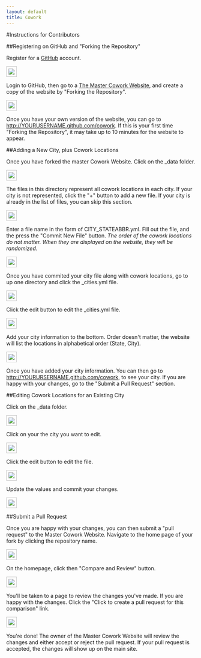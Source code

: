 ```yaml
---
layout: default
title: Cowork
---
```


<style>
   img { border: solid 1px silver; padding: 5px; }
</style>

#Instructions for Contributors

##Registering on GitHub and "Forking the Repository"

Register for a [GitHub](http://github.com) account.

<img src="registergithub.png" />

Login to GitHub, then go to a [The Master Cowork Website](http://github.com/coworkingdotcom/cowork), and create a copy of the website by "Forking the Repository".

<img src="forkrepo.png" />

Once you have your own version of the website, you can go to http://YOURUSERNAME.github.com/cowork. If this is your first time "Forking the Repository", it may take up to 10 minutes for the website to appear.

##Adding a New City, plus Cowork Locations

Once you have forked the master Cowork Website. Click on the \_data folder.

<img src="navigateToData.png" />

The files in this directory represent all cowork locations in each city. If your city is not represented, click the "+" button to add a new file. If your city is already in the list of files, you can skip this section.

<img src="addfile.png" />

Enter a file name in the form of CITY\_STATEABBR.yml. Fill out the file, and the press the "Commit New File" button. _The order of the cowork locations do not matter. When they are displayed on the website, they will be randomized_.

<img src="adddata.png" />

Once you have commited your city file along with cowork locations, go to up one directory and click the \_cities.yml file.

<img src="cities.png" />

Click the edit button to edit the \_cities.yml file.

<img src="editcities.png" />

Add your city information to the bottom. Order doesn't matter, the website will list the locations in alphabetical order (State, City).

<img src="addcity.png" />

Once you have added your city information. You can then go to http://YOURURSERNAME.github.com/cowork, to see your city. If you are happy with your changes, go to the "Submit a Pull Request" section.

##Editing Cowork Locations for an Existing City

Click on the \_data folder.

<img src="navigateToData.png" />

Click on your the city you want to edit.

<img src="selectexistingcity.png" />

Click the edit button to edit the file.

<img src="editexisting.png" />

Update the values and commit your changes.

<img src="commitexistingcity.png" />

##Submit a Pull Request

Once you are happy with your changes, you can then submit a "pull request" to the Master Cowork Website. Navigate to the home page of your fork by clicking the repository name.

<img src="navigatehome.png" />

On the homepage, click then "Compare and Review" button.

<img src="compareandreview.png" />

You'll be taken to a page to review the changes you've made.  If you are happy with the changes. Click the "Click to create a pull request for this comparison" link.

<img src="submitpullrequest.png" />

You're done! The owner of the Master Cowork Website will review the changes and either accept or reject the pull request. If your pull request is accepted, the changes will show up on the main site.
